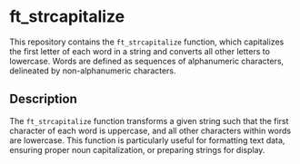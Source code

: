 # ft_strcapitalize

This repository contains the `ft_strcapitalize` function, which capitalizes the first letter of each word in a string and converts all other letters to lowercase. Words are defined as sequences of alphanumeric characters, delineated by non-alphanumeric characters.

## Description

The `ft_strcapitalize` function transforms a given string such that the first character of each word is uppercase, and all other characters within words are lowercase. This function is particularly useful for formatting text data, ensuring proper noun capitalization, or preparing strings for display.
